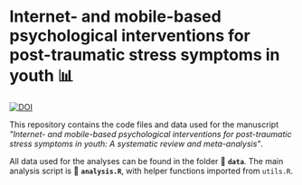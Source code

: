 # Internet- and mobile-based psychological interventions for post-traumatic stress symptoms in youth 📊

[![DOI](https://zenodo.org/badge/644320467.svg)](https://zenodo.org/badge/latestdoi/644320467)

This repository contains the code files and data used for the manuscript 
_"Internet- and mobile-based psychological interventions for post-traumatic stress symptoms in youth: A systematic review and meta-analysis"_.

All data used for the analyses can be found in the folder 📁 **`data`**. The main analysis script is 📄 **`analysis.R`**, with helper functions imported from `utils.R`.
